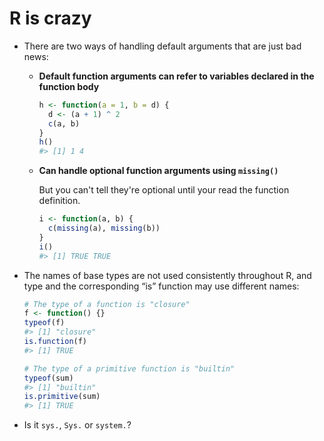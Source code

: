 R is crazy
==========

*   There are two ways of handling default arguments that are just bad news:

    *   **Default function arguments can refer to variables declared in the function body**
        ```r
        h <- function(a = 1, b = d) {
          d <- (a + 1) ^ 2
          c(a, b)
        }
        h()
        #> [1] 1 4
        ```
        
    *   **Can handle optional function arguments using `missing()`**
    
        But you can't tell they're optional until your read the function definition.
        ```r
        i <- function(a, b) {
          c(missing(a), missing(b))
        }
        i()
        #> [1] TRUE TRUE
        ```

*   The names of base types are not used consistently throughout R, and type and
    the corresponding “is” function may use different names:
    ```r
    # The type of a function is "closure"
    f <- function() {}
    typeof(f)
    #> [1] "closure"
    is.function(f)
    #> [1] TRUE
    
    # The type of a primitive function is "builtin"
    typeof(sum)
    #> [1] "builtin"
    is.primitive(sum)
    #> [1] TRUE
    ```
   
*   Is it `sys.`, `Sys.` or `system.`?
